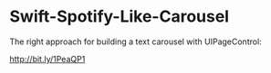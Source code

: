 # Swift-Spotify-Like-Carousel

The right approach for building a text carousel with UIPageControl:

http://bit.ly/1PeaQP1
